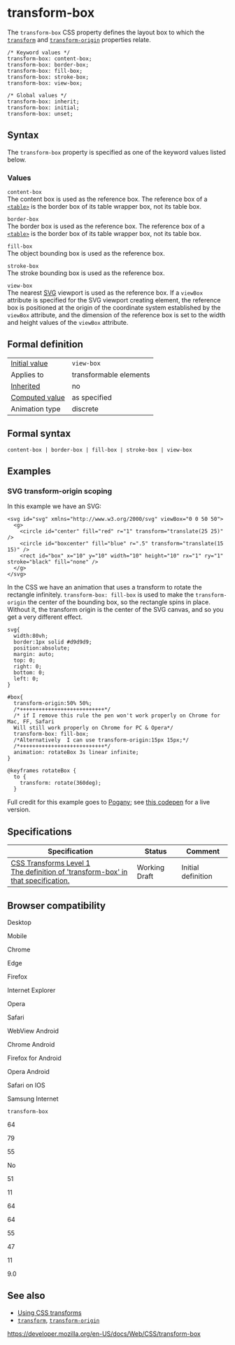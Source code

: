 # transform-box

The `transform-box` CSS property defines the layout box to which the [`transform`](transform) and [`transform-origin`](transform-origin) properties relate.

    /* Keyword values */
    transform-box: content-box;
    transform-box: border-box;
    transform-box: fill-box;
    transform-box: stroke-box;
    transform-box: view-box;

    /* Global values */
    transform-box: inherit;
    transform-box: initial;
    transform-box: unset;

## Syntax

The `transform-box` property is specified as one of the keyword values listed below.

### Values

`content-box`  
The content box is used as the reference box. The reference box of a [`<table>`](https://developer.mozilla.org/en-US/docs/Web/HTML/Element/table) is the border box of its table wrapper box, not its table box.

`border-box`  
The border box is used as the reference box. The reference box of a [`<table>`](https://developer.mozilla.org/en-US/docs/Web/HTML/Element/table) is the border box of its table wrapper box, not its table box.

`fill-box`  
The object bounding box is used as the reference box.

`stroke-box`  
The stroke bounding box is used as the reference box.

`view-box`  
The nearest [SVG](https://developer.mozilla.org/en-US/docs/Glossary/SVG) viewport is used as the reference box. If a `viewBox` attribute is specified for the SVG viewport creating element, the reference box is positioned at the origin of the coordinate system established by the `viewBox` attribute, and the dimension of the reference box is set to the width and height values of the `viewBox` attribute.

## Formal definition

<table><tbody><tr class="odd"><td><a href="initial_value">Initial value</a></td><td><code>view-box</code></td></tr><tr class="even"><td>Applies to</td><td>transformable elements</td></tr><tr class="odd"><td><a href="inheritance">Inherited</a></td><td>no</td></tr><tr class="even"><td><a href="computed_value">Computed value</a></td><td>as specified</td></tr><tr class="odd"><td>Animation type</td><td>discrete</td></tr></tbody></table>

## Formal syntax

    content-box | border-box | fill-box | stroke-box | view-box

## Examples

### SVG transform-origin scoping

In this example we have an SVG:

    <svg id="svg" xmlns="http://www.w3.org/2000/svg" viewBox="0 0 50 50">
      <g>
        <circle id="center" fill="red" r="1" transform="translate(25 25)" />
        <circle id="boxcenter" fill="blue" r=".5" transform="translate(15 15)" />
        <rect id="box" x="10" y="10" width="10" height="10" rx="1" ry="1" stroke="black" fill="none" />
      </g>
    </svg>

In the CSS we have an animation that uses a transform to rotate the rectangle infinitely. `transform-box: fill-box` is used to make the `transform-origin` the center of the bounding box, so the rectangle spins in place. Without it, the transform origin is the center of the SVG canvas, and so you get a very different effect.

    svg{
      width:80vh;
      border:1px solid #d9d9d9;
      position:absolute;
      margin: auto;
      top: 0;
      right: 0;
      bottom: 0;
      left: 0;
    }

    #box{
      transform-origin:50% 50%;
      /*+++++++++++++++++++++++++++*/
      /* if I remove this rule the pen won't work properly on Chrome for Mac, FF, Safari
      Will still work properly on Chrome for PC & Opera*/
      transform-box: fill-box;
      /*Alternatively  I can use transform-origin:15px 15px;*/
      /*+++++++++++++++++++++++++++*/
      animation: rotateBox 3s linear infinite;
    }

    @keyframes rotateBox {
      to {
        transform: rotate(360deg);
      }

Full credit for this example goes to [Pogany](https://codepen.io/giaco); see [this codepen](https://codepen.io/giaco/pen/OwowJQ) for a live version.

## Specifications

<table><thead><tr class="header"><th>Specification</th><th>Status</th><th>Comment</th></tr></thead><tbody><tr class="odd"><td><a href="https://drafts.csswg.org/css-transforms/#transform-box">CSS Transforms Level 1<br />
<span class="small">The definition of 'transform-box' in that specification.</span></a></td><td><span class="spec-wd">Working Draft</span></td><td>Initial definition</td></tr></tbody></table>

## Browser compatibility

Desktop

Mobile

Chrome

Edge

Firefox

Internet Explorer

Opera

Safari

WebView Android

Chrome Android

Firefox for Android

Opera Android

Safari on IOS

Samsung Internet

`transform-box`

64

79

55

No

51

11

64

64

55

47

11

9.0

## See also

- [Using CSS transforms](css_transforms/using_css_transforms)
- [`transform`](transform), [`transform-origin`](transform-origin)

<a href="https://developer.mozilla.org/en-US/docs/Web/CSS/transform-box" class="_attribution-link">https://developer.mozilla.org/en-US/docs/Web/CSS/transform-box</a>
